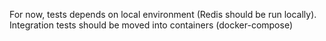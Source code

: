 For now, tests depends on local environment (Redis should be run locally).
Integration tests should be moved into containers (docker-compose)